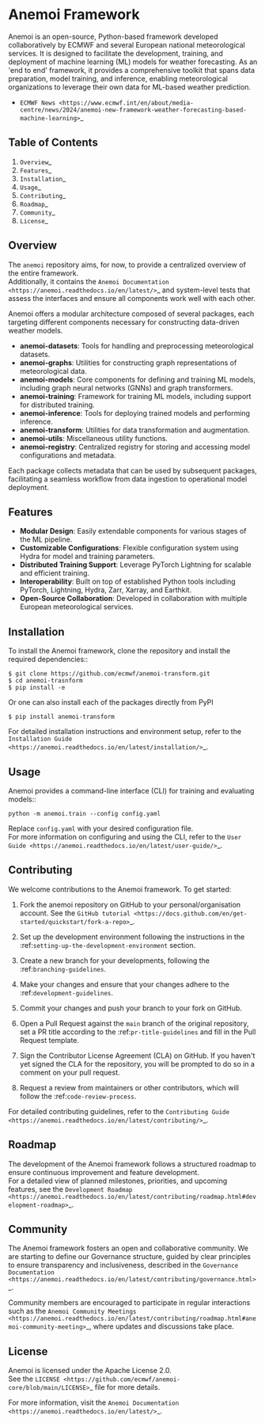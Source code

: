 Anemoi Framework
================

Anemoi is an open-source, Python-based framework developed collaboratively by ECMWF and several European national meteorological services.  It is designed to facilitate the development, training, and deployment of machine learning (ML) models for weather forecasting. As an 'end to end' framework, it provides a comprehensive toolkit that spans data preparation, model training, and inference, enabling meteorological organizations to leverage their own data for ML-based weather prediction.  

- `ECMWF News <https://www.ecmwf.int/en/about/media-centre/news/2024/anemoi-new-framework-weather-forecasting-based-machine-learning>`_

Table of Contents
-----------------

1. `Overview`_
2. `Features`_
3. `Installation`_
4. `Usage`_
5. `Contributing`_
6. `Roadmap`_
7. `Community`_
8. `License`_

Overview
--------
The `anemoi` repository aims, for now, to provide a centralized overview of the entire framework.  
Additionally, it contains the `Anemoi Documentation <https://anemoi.readthedocs.io/en/latest/>`_ and system-level tests that assess the interfaces and ensure all components work well with each other. 

Anemoi offers a modular architecture composed of several packages, each targeting different components necessary for constructing data-driven weather models.  

- **anemoi-datasets**: Tools for handling and preprocessing meteorological datasets.  
- **anemoi-graphs**: Utilities for constructing graph representations of meteorological data.  
- **anemoi-models**: Core components for defining and training ML models, including graph neural networks (GNNs) and graph transformers.  
- **anemoi-training**: Framework for training ML models, including support for distributed training.  
- **anemoi-inference**: Tools for deploying trained models and performing inference.  
- **anemoi-transform**: Utilities for data transformation and augmentation.  
- **anemoi-utils**: Miscellaneous utility functions.  
- **anemoi-registry**: Centralized registry for storing and accessing model configurations and metadata.  

Each package collects metadata that can be used by subsequent packages, facilitating a seamless workflow from data ingestion to operational model deployment. 


Features
--------

- **Modular Design**: Easily extendable components for various stages of the ML pipeline.  
- **Customizable Configurations**: Flexible configuration system using Hydra for model and training parameters.  
- **Distributed Training Support**: Leverage PyTorch Lightning for scalable and efficient training.  
- **Interoperability**: Built on top of established Python tools including PyTorch, Lightning, Hydra, Zarr, Xarray, and Earthkit.  
- **Open-Source Collaboration**: Developed in collaboration with multiple European meteorological services.  

Installation
------------

To install the Anemoi framework, clone the repository and install the required dependencies::

    $ git clone https://github.com/ecmwf/anemoi-transform.git
    $ cd anemoi-trasnform
    $ pip install -e

Or one can also install each of the packages directly from PyPI

    $ pip install anemoi-transform


For detailed installation instructions and environment setup, refer to the `Installation Guide <https://anemoi.readthedocs.io/en/latest/installation/>`_.

Usage
-----

Anemoi provides a command-line interface (CLI) for training and evaluating models::

    python -m anemoi.train --config config.yaml

Replace ``config.yaml`` with your desired configuration file.  
For more information on configuring and using the CLI, refer to the `User Guide <https://anemoi.readthedocs.io/en/latest/user-guide/>`_.

Contributing
------------

We welcome contributions to the Anemoi framework. To get started:

1. Fork the anemoi repository on GitHub to your personal/organisation
   account. See the `GitHub tutorial
   <https://docs.github.com/en/get-started/quickstart/fork-a-repo>`_.

2. Set up the development environment following the instructions in the
   :ref:`setting-up-the-development-environment` section.

3. Create a new branch for your developments, following the
   :ref:`branching-guidelines`.

4. Make your changes and ensure that your changes adhere to the
   :ref:`development-guidelines`.

5. Commit your changes and push your branch to your fork on GitHub.

6. Open a Pull Request against the `main` branch of the original
   repository, set a PR title according to the
   :ref:`pr-title-guidelines` and fill in the Pull Request template.

7. Sign the Contributor License Agreement (CLA) on GitHub. If you
   haven't yet signed the CLA for the repository, you will be prompted
   to do so in a comment on your pull request.

8. Request a review from maintainers or other contributors, which will
   follow the :ref:`code-review-process`.

For detailed contributing guidelines, refer to the `Contributing Guide <https://anemoi.readthedocs.io/en/latest/contributing/>`_.

Roadmap
-------

The development of the Anemoi framework follows a structured roadmap to ensure continuous improvement and feature development.  
For a detailed view of planned milestones, priorities, and upcoming features, see the `Development Roadmap <https://anemoi.readthedocs.io/en/latest/contributing/roadmap.html#development-roadmap>`_.

Community
-------
The Anemoi framework fosters an open and collaborative community. We are starting to define our Governance structure, guided by clear principles to ensure transparency and inclusiveness, described in the `Governance Documentation <https://anemoi.readthedocs.io/en/latest/contributing/governance.html>`_.

Community members are encouraged to participate in regular interactions such as the `Anemoi Community Meetings <https://anemoi.readthedocs.io/en/latest/contributing/roadmap.html#anemoi-community-meeting>`_, where updates and discussions take place.

License
-------

Anemoi is licensed under the Apache License 2.0.  
See the `LICENSE <https://github.com/ecmwf/anemoi-core/blob/main/LICENSE>`_ file for more details.

For more information, visit the `Anemoi Documentation <https://anemoi.readthedocs.io/en/latest/>`_.